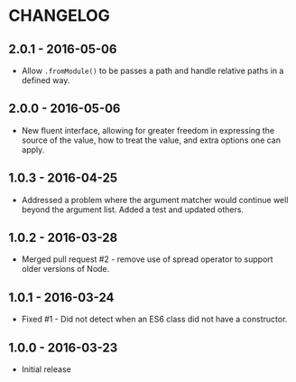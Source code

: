 CHANGELOG
=========

2.0.1 - 2016-05-06
------------------

* Allow `.fromModule()` to be passes a path and handle relative paths in a defined way.


2.0.0 - 2016-05-06
------------------

* New fluent interface, allowing for greater freedom in expressing the source of the value, how to treat the value, and extra options one can apply.


1.0.3 - 2016-04-25
------------------

* Addressed a problem where the argument matcher would continue well beyond the argument list.  Added a test and updated others.


1.0.2 - 2016-03-28
------------------

* Merged pull request #2 - remove use of spread operator to support older versions of Node.


1.0.1 - 2016-03-24
------------------

* Fixed #1 - Did not detect when an ES6 class did not have a constructor.


1.0.0 - 2016-03-23
------------------

* Initial release
